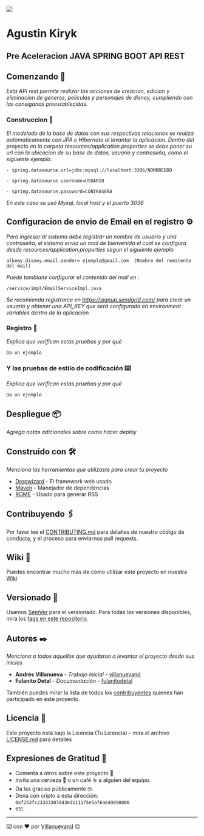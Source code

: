![](https://www.alkemy.org/static/media/alkemyLogo.2daef856.svg)

# Agustin Kiryk 
## Pre Aceleracion  JAVA SPRING BOOT API REST

## Comenzando 🚀


_Esta API rest permite realizar las acciones de creacion, edicion y eliminacion de generos, peliculas y personajes de disney, cumpliendo con las consiganas preestablecidas._

### Construccion 🔧

_El modelado de la base de datos con sus respectivas relaciones se realiza automaticamente con JPA e Hibernate al levantar la aplicacion.
Dentro del proyecto en la carpeta resources/application.properties se debe poner su url con la ubicacion de su base de datos, usuario y contraseña, como el siguiente ejemplo._
```
- spring.datasource.url=jdbc:mysql://localhost:3306/NOMBREBDD
```
```
- spring.datasource.username=USUARIO
```
```
- spring.datasource.password=CONTRASEÑA
```

_En este caso se usó Mysql, local host y el puerto 3036_

## Configuracion de envio de Email en el registro ⚙️

_Para ingresar al sistema debe registrar un nombre de usuario y una contraseña, el sistema envia un mail de bienvenida el cual se configura desde resources/application.properties segun el siguiente ejemplo_ 
```
alkemy.disney.email.sender= ejemplo@gmail.com  (Nombre del remitente del mail)
```
_Puede tambiane configurar el contenido del mail en :_
```
/service/impl/EmailServiceImpl.java
```
_Se recomienda registrarce en https://signup.sendgrid.com/ para crear un usuario y obtener una API_KEY que será configurada en environment variables dentro de la aplicacion_

### Registro 🔩

_Explica que verifican estas pruebas y por qué_

```
Da un ejemplo
```

### Y las pruebas de estilo de codificación ⌨️

_Explica que verifican estas pruebas y por qué_

```
Da un ejemplo
```

## Despliegue 📦

_Agrega notas adicionales sobre como hacer deploy_

## Construido con 🛠️

_Menciona las herramientas que utilizaste para crear tu proyecto_

* [Dropwizard](http://www.dropwizard.io/1.0.2/docs/) - El framework web usado
* [Maven](https://maven.apache.org/) - Manejador de dependencias
* [ROME](https://rometools.github.io/rome/) - Usado para generar RSS

## Contribuyendo 🖇️

Por favor lee el [CONTRIBUTING.md](https://gist.github.com/villanuevand/xxxxxx) para detalles de nuestro código de conducta, y el proceso para enviarnos pull requests.

## Wiki 📖

Puedes encontrar mucho más de cómo utilizar este proyecto en nuestra [Wiki](https://github.com/tu/proyecto/wiki)

## Versionado 📌

Usamos [SemVer](http://semver.org/) para el versionado. Para todas las versiones disponibles, mira los [tags en este repositorio](https://github.com/tu/proyecto/tags).

## Autores ✒️

_Menciona a todos aquellos que ayudaron a levantar el proyecto desde sus inicios_

* **Andrés Villanueva** - *Trabajo Inicial* - [villanuevand](https://github.com/villanuevand)
* **Fulanito Detal** - *Documentación* - [fulanitodetal](#fulanito-de-tal)

También puedes mirar la lista de todos los [contribuyentes](https://github.com/your/project/contributors) quíenes han participado en este proyecto. 

## Licencia 📄

Este proyecto está bajo la Licencia (Tu Licencia) - mira el archivo [LICENSE.md](LICENSE.md) para detalles

## Expresiones de Gratitud 🎁

* Comenta a otros sobre este proyecto 📢
* Invita una cerveza 🍺 o un café ☕ a alguien del equipo. 
* Da las gracias públicamente 🤓.
* Dona con cripto a esta dirección: `0xf253fc233333078436d111175e5a76a649890000`
* etc.



---
⌨️ con ❤️ por [Villanuevand](https://github.com/Villanuevand) 😊




